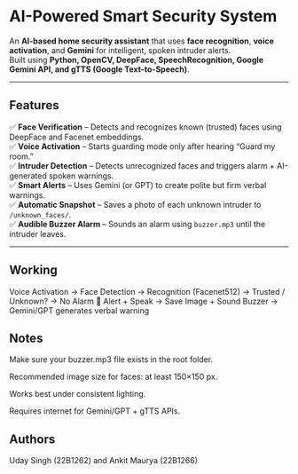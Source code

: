 # AI-Powered Smart Security System

An **AI-based home security assistant** that uses **face recognition**, **voice activation**, and **Gemini** for intelligent, spoken intruder alerts.  
Built using **Python, OpenCV, DeepFace, SpeechRecognition, Google Gemini API, and gTTS (Google Text-to-Speech)**.

---

## Features

✅ **Face Verification** – Detects and recognizes known (trusted) faces using DeepFace and Facenet embeddings.  
✅ **Voice Activation** – Starts guarding mode only after hearing “Guard my room.”  
✅ **Intruder Detection** – Detects unrecognized faces and triggers alarm + AI-generated spoken warnings.  
✅ **Smart Alerts** – Uses Gemini (or GPT) to create polite but firm verbal warnings.  
✅ **Automatic Snapshot** – Saves a photo of each unknown intruder to `/unknown_faces/`.  
✅ **Audible Buzzer Alarm** – Sounds an alarm using `buzzer.mp3` until the intruder leaves.

---

## Working
Voice Activation → Face Detection → Recognition (Facenet512)
→
Trusted / Unknown?
→
No Alarm 🚨 Alert + Speak
→
Save Image + Sound Buzzer
→
Gemini/GPT generates verbal warning

## Notes

Make sure your buzzer.mp3 file exists in the root folder.

Recommended image size for faces: at least 150×150 px.

Works best under consistent lighting.

Requires internet for Gemini/GPT + gTTS APIs.

## Authors
Uday Singh (22B1262) and Ankit Maurya (22B1266)

